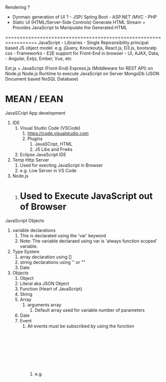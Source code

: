 Rendering ?

- Dynmaic generation of UI ? - JSP/ Spting Boot - ASP.NET /MVC - PHP
- Static UI (HTML/Server-Side Controls)
  Generate HTML Stream + Provides JavaScript to Manipulate the Generated HTML

=================================================================
JavaScript - Libraries - Single Reposnsibility principal based JS object model. e.g. jQuery, Knockoutjs, React.js, D3.js, bootsratp css - Frameworks - E2E support for Front-End in browser - UI, AJAX, Data, - Angular, Extjs, Ember, Vue, etc

Ext.js + JavaScript (Front-End)
Express.js (Middleware for REST API) on Node.js
Node.js Runtime to execute JavaScript on Server
MongoDb (JSON Document based NoSQL Database)

# MEAN / EEAN

JavaSCript App development

1. IDE
   1. Visual Studio Code (VSCode)
      1. https://code.visualstudio.com
      2. Plugins
         1. JavaSCript, HTML
         2. JS Libs and Frwks
   2. Eclipse JavaScript IDE
2. Temp Http Server
   1. Used for execting JavaScript in Browser
   2. e.g. Live Server in VS Code
3. Node.js
   1. # Used to Execute JavaScript out of Browser

JavaScript Objects

1. variable declarations
   1. This is declarated using the 'var' keyword
   2. Note: The variable declaraed using var is 'always function scoped' variable.
2. Type System
   1. array declaration using []
   2. string declarations using '' or ""
   3. Date
3. Objects
   1. Object
   2. Literal aka JSON Object
   3. Function (Heart of JavaScript)
   4. String
   5. Array
      1. arguments array
         1. Default array used for variable number of parameters
   6. Date
   7. Event
      1. All events must be subscribed by using the function
         1. e.g. <object>.<event> = function(){....}
4. Operators
5. Loops
6. Conditions
7. Window Object
   1. The Browser
8. Document Object
   1. The DOM loaded in side the browser
   2. # Methods from Window Object 1. getElementById() returns a single DOM element 2. getElementsByName() return an array of DOM elements having same value for the 'name' attribute 3. getElementsByTagName(), returns an array of DOM elements having same tag 4. addEventListener() a method to subscribe to a DOM element 5.
      Day 2

JavaScript Collection Objects (ECMA Collection Objects)

- Array
  - Collection Foundation for storing Data in Browser
  - By Default is an Object
    - Properties
    - Methods
- String
  - Character based array is 'String'
    - a special parser to parse strings having
      - Only Characters
      - String starts with numeric values
    - String with escape sequence embedding
- Exercise 2: Generate table from Array of JSON ojects w/o hard-coing properties of Objects in HTML table headers and rows (Immediately)
- Exercise 3: Create a HTML Page that will show string in <div> tag.
- E.g. JavaScript is a Fornt-End Browser programming language. this is compotible to all browsers. This provides objects, methods, types to write loginc to manipulate HTML. this is a great technology.
- Add buttons on this page as follows
  - SentenceCase -> Click on this button will change the string in sentence case
  - Button to print number of blank spaces in the string. (immediately)
  - Button to print number of words in string (immediately)
  - Button to convert the first character of each word in upper case.
- Add text box and enter a charcter/word in it. Once the 'blur' event of the textbox is raised print the frequency of that character / word in the string.

==========================================================================================================================================
JavaScript Functions

1. JavaScript Function Types

   1. Reference Functions
      1. Function reference will be stored in a variable. This variable will act as function object.
      2. This function will not have 'name'.
      3. e.g.
         1. var fn = function(){......}
         2. The function body will contain functions in it
            1. All functions prefixed with 'this.' will be publically accessible functions otherwise these functions will br private to the function object.
      4. The reference functions can be 'prototyped' for adding extended functionalities
   2. Named Functions those return an Object-Literal
      1. e.g {}
      2. The Object-Literal containts Key:Value pair for publically exposed functions and properties
      3. e.g.
         1. function XYZ (args) {return {KEY1:VALUE2,,,,,}}
   3. Immediately Invoked Function Expression (IIFE)
      1. The JavaScript Function that will be invoked imediately when it declared or defined.
      2. syntax
         1. (function(){......})();

2. Used to define a module (?) with
   1. Presenter logic
      1. Static UI Models
      2. Subscribe with Events for UI Elements
      3. Manipulated UI Property System
   2. Business Logic
      1. Custom Domain Validations
      2. UI side Calculations based on Domain
   3. Utilities
3. Functions w/o return values
4. Function with return statement
5. JavaScript Module means
   1. Contains Fucntion(s) with Private and Public funcionalities in it
   2. Conatains Function(s) with prototypes for extended functionalities

Ex 4: Create a ProductLogic Function that will perform CRUD Operations on Products Array with following Product Properties (Immediately)

- ProductRowId, ProductId, ProductName, CategoryName, Manufacturer, Description, BasePrice (Immediately)
- Create a HTML UI, that will have text elements for ProductRowId, ProductId, ProductName, BasePrice and Description. The CategoryName and Manufacturer will be <select> element which will be dynamically filled using Categories and Manufacturers arrays from the ProductLogic function. (Immediately)
- The HTML will have UI with buttons to perfrom Create, Update operations (Immediately)
- The HTML Table will list all Products. The HTML table shoud have Delete button for each row to delete the selected product record. (Friday)
- Add radio buttons above HTML table to Sort/reverse the Products data based on productname and manufacturers (Friday)

#####################################################################################
Day 4.

1. HTML 5 Programming (?)
   1. The HTML UI + Inline JavaScript + Inline CSS3
   2. UI
      1. Date Famility UI Elements
      2. Numneric UI Elements
      3. Text-Filter UI Element
      4. Charts
      5. Email
      6. Self Validating UI Elements
         1. <form></form>
            1. Contains a Dictionary aka FormModel of all form elements(?)
               1. Form Elements, they are the Editable elements inside <form> tage having 'name' attribute
               2. When the <form>.onSubmit() takes place the disctionary withe name:value pair will be posted/submitted
      7. Forms Elements
         1. datalist
            1. An attribute of Input element that is used to provide the search based filter for the input text element
            2. The <datalist></datalist> is a HTML API Tag that overrides <select> element
   3. APIs
      1. Drag-Drop
         1. Used to Dynamically update DOM based on Events
         2. HTML 5 Drag Atributes
            1. 'draggable', boolean , if set to true then the item will be available for dragging
            2. Events
               1. dragstart, start dragging the draggable DOM element
                  1. provides the Event Arguments object with 'dataTransfer' object
                     1. set and get the data of DOM element to be dragged and dropped
               2. drop, completes the Drop operation on DOM element
               3. dragover, set the DOM elements' linking with mouse movment
      2. Resources
         1. Files
            1. Text, BLOB, ArrayBuffer, Xml, JSON
               1. audio and video tags
               2. window.files()
               3. FileReader()
         2. Storage
            1. indexedDB
            2. localStorage
            3. sessionStorage
         3. Threads
            1. WebWorker
         4. Media
            1. Canvas
            2. SVG
         5. Sensors
            1. navigator object for geolocation
            2. Netwoking
               1. WiFi
            3. USB
            4. Printer
            5. Camera
            6. Audio Devices
      3. Networking
         1. AjAX (Server-Dependent)
         2. Socket (Server Dependnat)
2. Asynchronous Programming
   1. Working with AJAX Patterns
3. Libraries and/or Frameworks

Ex 5: Complete the Shopping Cart App with following UI/UX needs

- Disply Price of Each item in li element
- When the li is dragged And dropped the lstCart should show the dropped elemnts and the botton of the target div should show the total price.
- If the li is drag-droped multiple times then the count of the li in lst cart should be increamented, the lstCart should also have facility to delete dropped items (YOU DESING UI Accordingly)


####################################################################################
Ex 6: Modify the Exercise 4 of Products to perform AJAX calls to the Products REST APIs using XmlHttpRequest object
=====================================================================================

Ext.js
1. UI COmponents
   1. Default behavior and layouting
2. MVC and MVVM
   1. Model
      1. Defines the schema of the type of data to be shown on View
      2. Store
         1. THis is the state-management containser for the View and COntroller based on the Model
            1. COntains initial state for the data
            2. Proxy
               1. Encapsulate all  external calls (AJAX) to define an init state
   2. Controller
      1. Behavior manager for View
         1. USes Data from Store and apply to View
   3. View
      1. ExtJs COmponents to define User Interface
      2. Pluins to provide HTML UI Object Model with its own Property and Eventing System  
3. ExtJs CDN
<link href="https://cdnjs.cloudflare.com/ajax/libs/extjs/6.0.0/classic/theme-classic/resources/theme-classic-all.css" rel="stylesheet" />
    <script type="text/javascript" src="https://cdnjs.cloudflare.com/ajax/libs/extjs/6.0.0/ext-all.js"></script>

4. if using ExtJs Generator app
   1. npm install -g ext-gen
5. To Create a project
   1. ext-gen app <APP-NAME>
